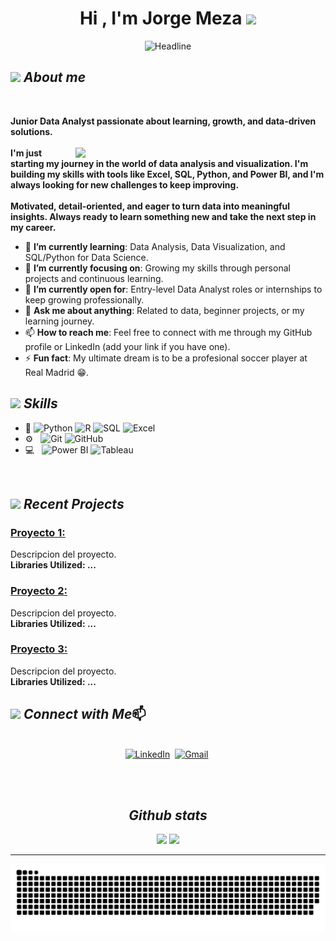 <h1 align="center"><b>Hi , I'm Jorge Meza </b><img src="https://media.giphy.com/media/hvRJCLFzcasrR4ia7z/giphy.gif" width="35"></h1>
<div align="center">
    <img src="https://readme-typing-svg.herokuapp.com?color=%23F4A259&size=32&center=true&vCenter=true&width=1000&height=60&lines=Hey,+I'm+your+Junior+Data+Analyst+%F0%9F%93%88;Learning+and+growing+with+Excel,+SQL,+Python+and+Power+BI;Turning+Data+into+Insights+and+Actions+💡;Always+striving+for+excellence+and+innovation+🚀;Eager+to+keep+improving+every+day" alt="Headline" />
</div>

## <img src="https://media.giphy.com/media/ObNTw8Uzwy6KQ/giphy.gif" width="30px">&nbsp;***About me***
<div align="left">
    <br>
    <p>
        <strong>
            Junior Data Analyst passionate about learning, growth, and data-driven solutions.<br><br>
            <img align="right" width=400px src="https://media1.giphy.com/media/v1.Y2lkPTc5MGI3NjExbXJtM3hmMHd3YTRxZThoYjNhZ2ZoMXQ4ZTBnOGQ5Y3A1bG9hcmJ5MyZlcD12MV9pbnRlcm5hbF9naWZfYnlfaWQmY3Q9Zw/J4CtmkgOf7d51Vomk4/giphy.gif">
            I'm just starting my journey in the world of data analysis and visualization. I'm building my skills with tools like Excel, SQL, Python, and Power BI, and I'm always looking for new challenges to keep improving.<br><br>
            Motivated, detail-oriented, and eager to turn data into meaningful insights. Always ready to learn something new and take the next step in my career.
        </strong>
    </p>
    <ul>
        <li>🧠 <b>I’m currently learning</b>: Data Analysis, Data Visualization, and SQL/Python for Data Science.</li>
        <li>🎯 <b>I’m currently focusing on</b>: Growing my skills through personal projects and continuous learning.</li>
        <li>🤔 <b>I’m currently open for</b>: Entry-level Data Analyst roles or internships to keep growing professionally.</li>
        <li>💬 <b>Ask me about anything</b>: Related to data, beginner projects, or my learning journey.</li>
        <li>📫 <b>How to reach me</b>: Feel free to connect with me through my GitHub profile or LinkedIn (add your link if you have one).</li>
        <li>⚡ <b>Fun fact</b>: My ultimate dream is to be a profesional soccer player at Real Madrid 😁.</li>
    </ul>
</div>

## <img src="https://media.giphy.com/media/ObNTw8Uzwy6KQ/giphy.gif" width="30px">&nbsp;***Skills***
- :space_invader:
  ![Python](https://img.shields.io/badge/Python-3776AB?style=for-the-badge&logo=python&logoColor=white)
  ![R](https://img.shields.io/badge/R-276DC3?style=for-the-badge&logo=r&logoColor=white)
  ![SQL](https://img.shields.io/badge/SQL-4479A1?style=for-the-badge&logo=mysql&logoColor=white)
  ![Excel](https://img.shields.io/badge/Excel-217346?style=for-the-badge&logo=microsoft-excel&logoColor=white)
- ⚙️ &nbsp;
  ![Git](https://img.shields.io/badge/Git-F05032?style=for-the-badge&logo=git&logoColor=white)
  ![GitHub](https://img.shields.io/badge/GitHub-181717?style=for-the-badge&logo=github&logoColor=white)
- 💻 &nbsp;
  ![Power BI](https://img.shields.io/badge/Power%20BI-F2C811?style=for-the-badge&logo=powerbi&logoColor=white)
  ![Tableau](https://img.shields.io/badge/Tableau-E97627?style=for-the-badge&logo=tableau&logoColor=white)



<br/>

<p>

## <img src="https://media.giphy.com/media/ObNTw8Uzwy6KQ/giphy.gif" width="30px">&nbsp;***Recent Projects***
### [ Proyecto 1: ](Enlace)<br>
Descripcion del proyecto.<br>
<strong>
Libraries Utilized: ...
</strong>

### [ Proyecto 2: ](Enlace)<br>
Descripcion del proyecto.<br>
<strong>
Libraries Utilized: ...
</strong>

### [ Proyecto 3: ](Enlace)<br>
Descripcion del proyecto.<br>
<strong>
Libraries Utilized: ...
</strong>

</p>

## <img src="https://media.giphy.com/media/ObNTw8Uzwy6KQ/giphy.gif" width="30px">&nbsp;***Connect with Me***📫

<p align="center">
<br>
<a href=""><img src="https://img.shields.io/badge/linkedin-%230077B5.svg?&style=for-the-badge&logo=linkedin&logoColor=white" alt="LinkedIn" /></a>&nbsp;
<a href=""><img src="https://img.shields.io/badge/gmail-%23D14836.svg?&style=for-the-badge&logo=gmail&logoColor=white" alt="Gmail"/></a>&nbsp;
</p>

<div align="center">

<br/><br/>

## ***Github stats***

[![](https://github-readme-stats.vercel.app/api?username=elanza-48&show_icons=true&theme=tokyonight&hide_border=true&locale=en)](https://github.com/Elanza-48)
[![](https://github-readme-streak-stats.herokuapp.com/?user=elanza-48&theme=material-palenight)](https://github.com/Elanza-48)
</div>

----

<p align="center">
  <img  src="https://raw.githubusercontent.com/Elanza-48/Elanza-48/main/resources/img/github-contribution-grid-snake.svg"
    alt="example" />
</p>
